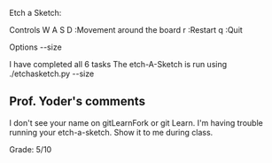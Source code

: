 Etch a Sketch:

Controls
	W A S D :Movement around the board
	r	:Restart
	q	:Quit

Options
	--size

I have completed all 6 tasks
The etch-A-Sketch is run using   ./etchasketch.py --size 

## Prof. Yoder's comments

I don't see your name on gitLearnFork or git Learn.
I'm having trouble running your etch-a-sketch.  Show it to me during class.

Grade:  5/10
